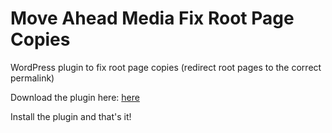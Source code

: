# Move Ahead Media Fix Root Page Copies
WordPress plugin to fix root page copies (redirect root pages to the correct permalink)

Download the plugin here: [here](https://github.com/moveaheadmedia/fix-root-page-copies/releases)

Install the plugin and that's it!